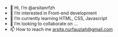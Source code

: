 - 👋 Hi, I’m @arsitanrfzh
- 👀 I’m interested in Front-end development
- 🌱 I’m currently learning HTML, CSS, Javascript
- 💞️ I’m looking to collaborate on ...
- 📫 How to reach me arsita.nurfauziah@gmail.com

<!---
arsitanrfzh/arsitanrfzh is a ✨ special ✨ repository because its `README.md` (this file) appears on your GitHub profile.
You can click the Preview link to take a look at your changes.
--->

